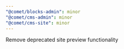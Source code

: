 ```yaml
---
"@comet/blocks-admin": minor
"@comet/cms-admin": minor
"@comet/cms-site": minor
---
```


Remove deprecated site preview functionality
